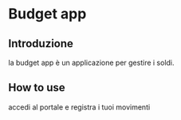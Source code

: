 # Budget app

## Introduzione

la budget app è un applicazione per gestire i soldi.

## How to use

accedi al portale e registra i tuoi movimenti 